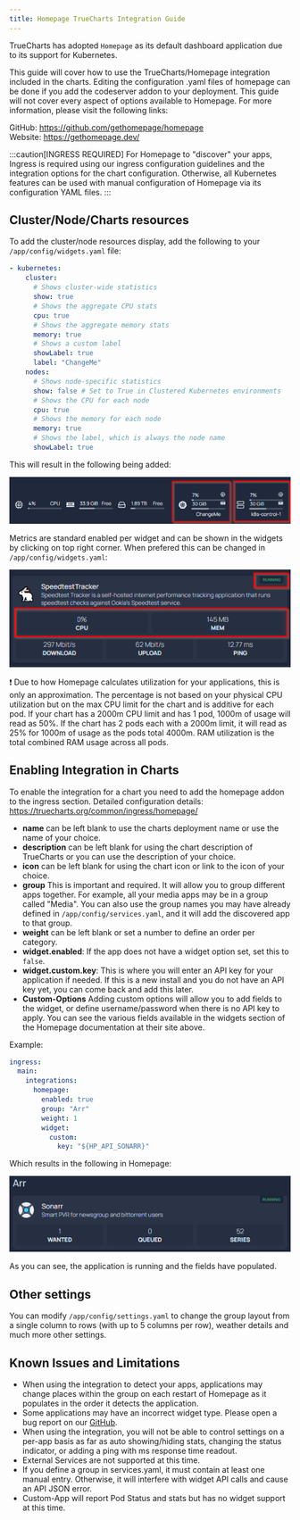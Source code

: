 ```yaml
---
title: Homepage TrueCharts Integration Guide
---
```


TrueCharts has adopted `Homepage` as its default dashboard application due to its support for Kubernetes.

This guide will cover how to use the TrueCharts/Homepage integration included in the charts. 
Editing the configuration .yaml files of homepage can be done if you add the codeserver addon to your deployment.
This guide will not cover every aspect of options available to Homepage. For more information, please visit the following links:

GitHub: <https://github.com/gethomepage/homepage> <br>
Website: <https://gethomepage.dev/>

:::caution[INGRESS REQUIRED]
For Homepage to "discover" your apps, Ingress is required using our ingress configuration guidelines and the integration options for the chart configuration. Otherwise, all Kubernetes features can be used with manual configuration of Homepage via its configuration YAML files.
:::

## Cluster/Node/Charts resources

To add the cluster/node resources display, add the following to your `/app/config/widgets.yaml` file:

```yaml
- kubernetes:
    cluster:
      # Shows cluster-wide statistics
      show: true
      # Shows the aggregate CPU stats
      cpu: true
      # Shows the aggregate memory stats
      memory: true
      # Shows a custom label
      showLabel: true
      label: "ChangeMe"
    nodes:
      # Shows node-specific statistics
      show: false # Set to True in Clustered Kubernetes environments
      # Shows the CPU for each node
      cpu: true
      # Shows the memory for each node
      memory: true
      # Shows the label, which is always the node name
      showLabel: true
```

This will result in the following being added:

![hp kube enable check](./img/cwidget.png)

Metrics are standard enabled per widget and can be shown in the widgets by clicking on top right corner. When prefered this can be changed in `/app/config/widgets.yaml`:

![metrics example](./img/metricsexample.png)

:exclamation: Due to how Homepage calculates utilization for your applications, this is only an approximation. The percentage is not based on your physical CPU utilization but on the max CPU limit for the chart and is additive for each pod. If your chart has a 2000m CPU limit and has 1 pod, 1000m of usage will read as 50%. If the chart has 2 pods each with a 2000m limit, it will read as 25% for 1000m of usage as the pods total 4000m. RAM utilization is the total combined RAM usage across all pods.

## Enabling Integration in Charts

To enable the integration for a chart you need to add the homepage addon to the ingress section.
Detailed configuration details: https://truecharts.org/common/ingress/homepage/

- **name** can be left blank to use the charts deployment name or use the name of your choice.
- **description** can be left blank for using the chart description of TrueCharts or you can use the description of your choice.
- **icon** can be left blank for using the chart icon or link to the icon of your choice.
- **group** This is important and required. It will allow you to group different apps together. For example, all your media apps may be in a group called "Media". You can also use the group names you may have already defined in `/app/config/services.yaml`, and it will add the discovered app to that group.
- **weight** can be left blank or set a number to define an order per category.
- **widget.enabled**: If the app does not have a widget option set, set this to `false`.
- **widget.custom.key**: This is where you will enter an API key for your application if needed. If this is a new install and you do not have an API key yet, you can come back and add this later.
- **Custom-Options** Adding custom options will allow you to add fields to the widget, or define username/password when there is no API key to apply. You can see the various fields available in the widgets section of the Homepage documentation at their site above.

Example:

```yaml
ingress:
  main:
    integrations:
      homepage:
        enabled: true
        group: "Arr"          
        weight: 1
        widget:
          custom:
            key: "${HP_API_SONARR}"
```

Which results in the following in Homepage:

![example one](./img/example.png)

As you can see, the application is running and the fields have populated.

## Other settings
You can modify `/app/config/settings.yaml` to change the group layout from a single column to rows (with up to 5 columns per row), weather details and much more other settings.

## Known Issues and Limitations

- When using the integration to detect your apps, applications may change places within the group on each restart of Homepage as it populates in the order it detects the application.
- Some applications may have an incorrect widget type. Please open a bug report on our [GitHub](https://github.com/truecharts/charts/issues).
- When using the integration, you will not be able to control settings on a per-app basis as far as auto showing/hiding stats, changing the status indicator, or adding a ping with ms response time readout.
- External Services are not supported at this time.
- If you define a group in services.yaml, it must contain at least one manual entry. Otherwise, it will interfere with widget API calls and cause an API JSON error.
- Custom-App will report Pod Status and stats but has no widget support at this time.
